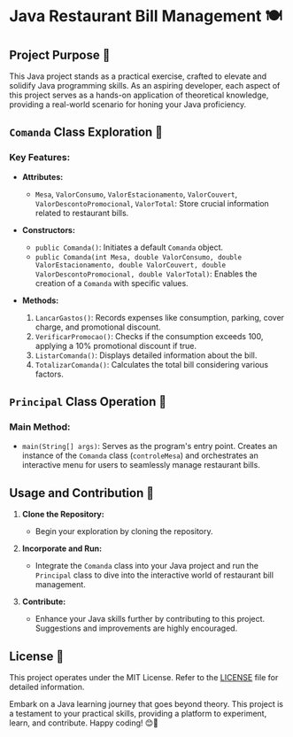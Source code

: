 # Java Restaurant Bill Management 🍽️

## Project Purpose 🚀

This Java project stands as a practical exercise, crafted to elevate and solidify Java programming skills. As an aspiring developer, each aspect of this project serves as a hands-on application of theoretical knowledge, providing a real-world scenario for honing your Java proficiency.

## `Comanda` Class Exploration 📇

### Key Features:

- **Attributes:**
  - `Mesa`, `ValorConsumo`, `ValorEstacionamento`, `ValorCouvert`, `ValorDescontoPromocional`, `ValorTotal`: Store crucial information related to restaurant bills.

- **Constructors:**
  - `public Comanda()`: Initiates a default `Comanda` object.
  - `public Comanda(int Mesa, double ValorConsumo, double ValorEstacionamento, double ValorCouvert, double ValorDescontoPromocional, double ValorTotal)`: Enables the creation of a `Comanda` with specific values.

- **Methods:**
  1. `LancarGastos()`: Records expenses like consumption, parking, cover charge, and promotional discount.
  2. `VerificarPromocao()`: Checks if the consumption exceeds 100, applying a 10% promotional discount if true.
  3. `ListarComanda()`: Displays detailed information about the bill.
  4. `TotalizarComanda()`: Calculates the total bill considering various factors.

## `Principal` Class Operation 🚀

### Main Method:

- `main(String[] args)`: Serves as the program's entry point. Creates an instance of the `Comanda` class (`controleMesa`) and orchestrates an interactive menu for users to seamlessly manage restaurant bills.

## Usage and Contribution 🤝

1. **Clone the Repository:**
   - Begin your exploration by cloning the repository.

2. **Incorporate and Run:**
   - Integrate the `Comanda` class into your Java project and run the `Principal` class to dive into the interactive world of restaurant bill management.

3. **Contribute:**
   - Enhance your Java skills further by contributing to this project. Suggestions and improvements are highly encouraged.

## License 📜

This project operates under the MIT License. Refer to the [LICENSE](LICENSE) file for detailed information.

Embark on a Java learning journey that goes beyond theory. This project is a testament to your practical skills, providing a platform to experiment, learn, and contribute. Happy coding! 😊🚀
